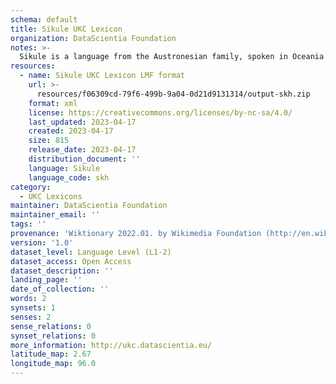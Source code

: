 ```yaml
---
schema: default
title: Sikule UKC Lexicon
organization: DataScientia Foundation
notes: >-
  Sikule is a language from the Austronesian family, spoken in Oceania. The UKC Lexicon of Sikule is represented as a lexico-semantic network. It consists of words, word senses, synsets, as well as sense-level and synset-level relationships.
resources:
  - name: Sikule UKC Lexicon LMF format
    url: >-
      resources/f06309cd-79f6-499b-9a04-0d21d9131314/output-skh.zip
    format: xml
    license: https://creativecommons.org/licenses/by-nc-sa/4.0/
    last_updated: 2023-04-17
    created: 2023-04-17
    size: 815
    release_date: 2023-04-17
    distribution_document: ''
    language: Sikule
    language_code: skh
category:
  - UKC Lexicons
maintainer: DataScientia Foundation
maintainer_email: ''
tags: ''
provenance: 'Wiktionary 2022.01. by Wikimedia Foundation (http://en.wiktionary.org); Princeton WordNet 2.1 by Princeton University (https://wordnet.princeton.edu)'
version: '1.0'
dataset_level: Language Level (L1-2)
dataset_access: Open Access
dataset_description: ''
landing_page: ''
date_of_collection: ''
words: 2
synsets: 1
senses: 2
sense_relations: 0
synset_relations: 0
more_information: http://ukc.datascientia.eu/
latitude_map: 2.67
longitude_map: 96.0
---
```

